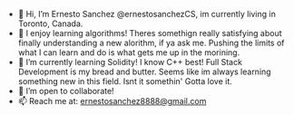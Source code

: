 - 👋 Hi, I’m Ernesto Sanchez @ernestosanchezCS, im currently living in Toronto, Canada. 
- 👀 I enjoy learning algorithms! Theres somethign really satisfying about finally understanding a new alorithm, if ya ask me. Pushing the limits of what I can learn and do is what gets me up in the morining.
- 🌱 I’m currently learning Solidity! I know C++ best! Full Stack Development is my bread and butter. Seems like im always learning something new in this field. Isnt it somethin' Gotta love it. 
- 💞️ I’m open to collaborate!
- 📫 Reach me at: ernestosanchez8888@gmail.com

<!---
ernestosanchezCS/ernestosanchezCS is a ✨ special ✨ repository because its `README.md` (this file) appears on your GitHub profile.
You can click the Preview link to take a look at your changes.
--->

